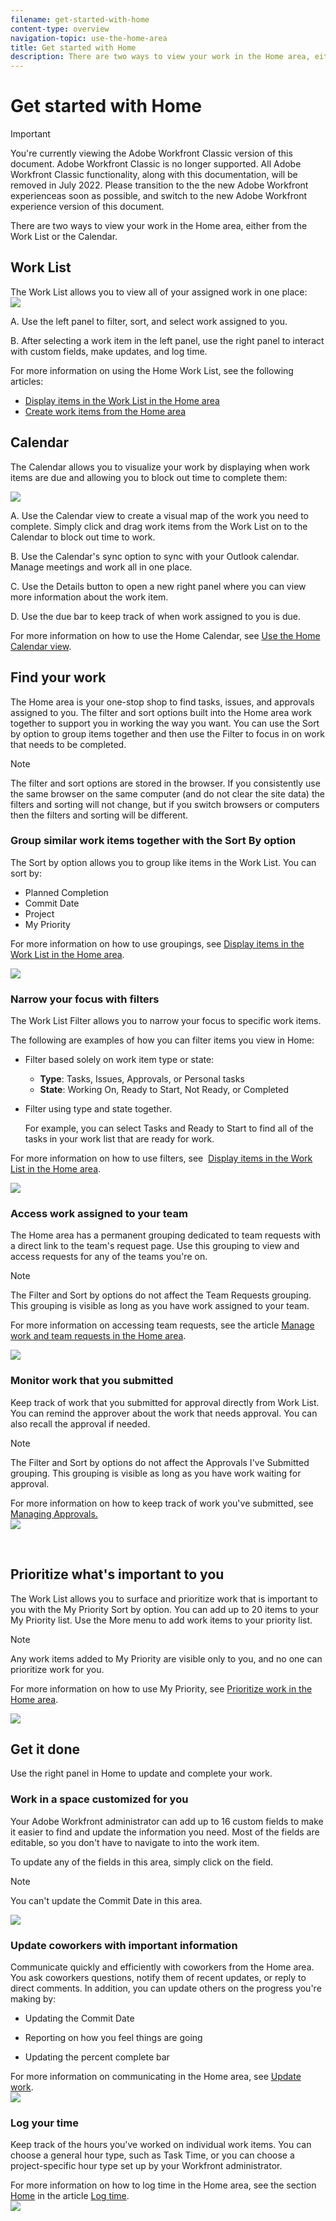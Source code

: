 ```yaml
---
filename: get-started-with-home
content-type: overview
navigation-topic: use-the-home-area
title: Get started with Home
description: There are two ways to view your work in the Home area, either from the Work List or the Calendar.
---
```


# Get started with Home

>[!IMPORTANT]
>
>You're currently viewing the Adobe Workfront Classic version of this document. Adobe Workfront Classic is no longer supported. All Adobe Workfront Classic functionality, along with this documentation, will be removed in July 2022. Please transition to the the new Adobe Workfront experienceas soon as possible, and switch to the new Adobe Workfront experience version of this document.

There are two ways to view your work in the Home area, either from the Work List or the Calendar.

## Work List

The Work List allows you to view all of your assigned work in one place:  
![](assets/getting-started-home-350x182.png)

A. Use the left panel to filter, sort, and select work assigned to you.

B. After selecting a work item in the left panel, use the right panel to interact with custom fields, make updates, and log time.

For more information on using the Home Work List, see the following articles:

* [Display items in the Work List in the Home area](../../../workfront-basics/using-home/using-the-home-area/display-items-in-home-work-list.md) 
* [Create work items from the Home area](../../../workfront-basics/using-home/using-the-home-area/create-work-items-in-home.md)

## Calendar

The Calendar allows you to visualize your work by displaying when work items are due and allowing you to block out time to complete them:

![](assets/calendar-home-adobe-350x102.png)

A. Use the Calendar view to create a visual map of the work you need to complete. Simply click and drag work items from the Work List on to the Calendar to block out time to work.

B. Use the Calendar's sync option to sync with your Outlook calendar. Manage meetings and work all in one place.

C. Use the Details button to open a new right panel where you can view more information about the work item.

D. Use the due bar to keep track of when work assigned to you is due.

For more information on how to use the Home Calendar, see [Use the Home Calendar view](../../../workfront-basics/using-home/using-the-home-area/use-home-calendar-view.md).

## Find your work

The Home area is your one-stop shop to find tasks, issues, and approvals assigned to you. The filter and sort options built into the Home area work together to support you in working the way you want.&nbsp;You can use the Sort by option to group items together and then use the Filter to focus in on work that needs to be completed.

>[!NOTE]
>
>The filter and sort options are stored in the browser. If you consistently use the same browser on the same computer (and do not clear the site data) the filters and sorting will not change, but if you switch browsers or computers then the filters and sorting will be different.<![CDATA[   ]]>

###  Group similar work items together with the Sort By option

The Sort by option allows you to group like items in the Work List. You can sort by:

* Planned Completion 
* Commit Date
* Project
* My Priority

For more information on how to use groupings, see [Display items in the Work List in the Home area](../../../workfront-basics/using-home/using-the-home-area/display-items-in-home-work-list.md).

![](assets/sort-by-home-350x273.png)

### Narrow your focus with filters

The Work List Filter allows you to narrow your focus to specific work items. 

The following are examples of how you can filter items you view in Home:&nbsp;

* Filter based solely on work item type or state:

   * **Type**: Tasks, Issues, Approvals, or Personal tasks
   * **State**: Working On, Ready to Start, Not Ready, or Completed

* Filter using type and state together.

  For example, you can select Tasks and Ready to Start to find all of the tasks in your work list that are ready for work.

For more information on how to use filters, see&nbsp; [Display items in the Work List in the Home area](../../../workfront-basics/using-home/using-the-home-area/display-items-in-home-work-list.md).

![](assets/filter-home-350x342.png)

### Access work assigned to your team

The Home area has a permanent grouping dedicated to team requests with a direct link to the team's request page. Use this grouping to view and access requests for any of the teams you're on.

>[!NOTE]
>
>The Filter and Sort by options do not affect the Team Requests grouping. This grouping is visible as long as you have work assigned to your team.

For more information on accessing team requests, see the article [Manage work and team requests in the Home area](../../../workfront-basics/using-home/using-the-home-area/manage-work-and-team-requests-home.md).

![](assets/work-list-home-350x184.png)

### Monitor work that you submitted

Keep track of work that you submitted for approval directly from Work List. You can remind the approver about the work that needs approval. You can also recall the approval if needed.

>[!NOTE]
>
>The Filter and Sort by options do not affect the Approvals I've Submitted grouping. This grouping is visible as long as you have work waiting for approval.

For more information on how to keep track of work you've submitted, see [Managing Approvals.](https://support.workfront.com/hc/en-us/sections/203948437-Managing-Approvals)  
![](assets/approvals-i-ve-submited-350x339.png)

&nbsp;

## Prioritize what's important to you

The Work List allows you to surface and prioritize work that is important to you with the My Priority Sort by option. You can add up to 20 items to your My Priority list. Use the More menu to add work items to your priority list.&nbsp;

>[!NOTE]
>
>Any work items added to My Priority are visible only to you, and no one can prioritize work for you.

For more information on how to use My Priority, see [Prioritize work in the Home area](../../../workfront-basics/using-home/using-the-home-area/prioritize-work-in-home.md).

![](assets/more-menu-home-350x272.png)

## Get it done

Use the right panel in Home to update and complete your work.

### Work in a space customized for you

Your Adobe Workfront administrator can add up to 16 custom fields to make it easier to find and update the information you need. Most of the fields are editable, so you don't have to navigate to into the work item.

To update any of the fields in this area, simply click on the field.

>[!NOTE]
>
>You can't update the Commit Date in this area.

![](assets/getting-started-right-panel-details-350x185.png)

### Update coworkers with important information

Communicate quickly and efficiently with coworkers from the Home area. You ask coworkers questions, notify them of recent updates, or reply to direct comments. In addition, you can update others on the progress you're making by:

* Updating the Commit Date

  <!--
  <note type="note">
  This is the only place you can update the Commit Date in Home.
  <br>
  </note>
  -->

* Reporting on how you feel things are going
* Updating the percent complete bar

For more information on communicating in the Home area, see [Update work](../../../workfront-basics/updating-work-items-and-viewing-updates/update-work.md).  
![](assets/getting-started-updates-350x234.png)

### Log your time

Keep track of the hours you've worked on individual work items. You can choose a general hour type, such as Task Time, or you can choose a project-specific hour type set up by your Workfront administrator.

For more information on how to log time in the Home area, see the section [Home](../../../timesheets/create-and-manage-timesheets/log-time.md#home) in the article [Log time](../../../timesheets/create-and-manage-timesheets/log-time.md).  
![](assets/getting-started-log-time-350x226.png)

